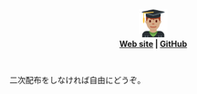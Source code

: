 <p align="center">
 <img src ="https://raw.githubusercontent.com/twitter/twemoji/master/assets/72x72/1f468-1f3fd-200d-1f393.png" width="10%" height="10%"/>
 <br>
 <b>
  <a href="https://elementary-school.github.io">Web site</a> |
  <a href="https://github.com/elementary-school">GitHub</a>
 </b>
<p>&nbsp;</p>
<p>二次配布をしなければ自由にどうぞ。</p>
</p>
